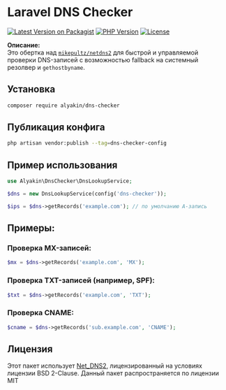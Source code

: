 # Laravel DNS Checker

[![Latest Version on Packagist](https://img.shields.io/packagist/v/alyakin/dns-checker.svg)](https://packagist.org/packages/alyakin/dns-checker)
[![PHP Version](https://img.shields.io/packagist/php-v/alyakin/dns-checker)](https://packagist.org/packages/alyakin/dns-checker)
[![License](https://img.shields.io/packagist/l/alyakin/dns-checker.svg)](LICENSE)

**Описание:**  
Это обертка над [`mikepultz/netdns2`](https://github.com/mikepultz/netdns2) для быстрой и управляемой проверки DNS-записей с возможностью fallback на системный резолвер и `gethostbyname`.

## Установка

```bash
composer require alyakin/dns-checker
```

## Публикация конфига

```bash
php artisan vendor:publish --tag=dns-checker-config
```

## Пример использования

```php
use Alyakin\DnsChecker\DnsLookupService;

$dns = new DnsLookupService(config('dns-checker'));

$ips = $dns->getRecords('example.com'); // по умолчанию A-запись
```

## Примеры:

### Проверка MX-записей:

```php
$mx = $dns->getRecords('example.com', 'MX');
```

### Проверка TXT-записей (например, SPF):

```php
$txt = $dns->getRecords('example.com', 'TXT');
```

### Проверка CNAME:

```php
$cname = $dns->getRecords('sub.example.com', 'CNAME');
```

## Лицензия
Этот пакет использует [Net_DNS2](https://github.com/mikepultz/netdns2), лицензированный на условиях лицензии BSD 2-Clause.
Данный пакет распространяется по лицензии MIT
